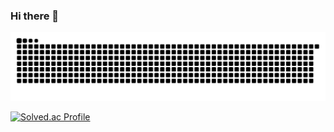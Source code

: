 ### Hi there 👋

<!--
**simta1/simta1** is a ✨ _special_ ✨ repository because its `README.md` (this file) appears on your GitHub profile.

Here are some ideas to get you started:

- 🔭 I’m currently working on ...
- 🌱 I’m currently learning ...
- 👯 I’m looking to collaborate on ...
- 🤔 I’m looking for help with ...
- 💬 Ask me about ...
- 📫 How to reach me: ...
- 😄 Pronouns: ...
- ⚡ Fun fact: ...
-->

<div align="center">
  <img src="https://github.com/simta1/simta1/blob/output/github-contribution-grid-snake.svg">
</div>

[![Solved.ac Profile](http://mazassumnida.wtf/api/v2/generate_badge?boj=junho0219)](https://solved.ac/junho0219/)
<!-- 앳코더랑 코드포스 프로필 넣어야 함 -->
<!--
[![wakatime stats](https://github-readme-stats.vercel.app/api/wakatime?username=@simta1&layout=compact)](https://wakatime.com/@simta1)
-->

